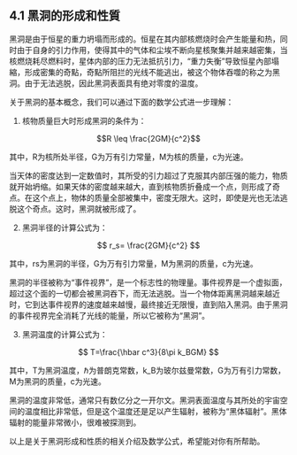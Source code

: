 ## 4.1 黑洞的形成和性質

黑洞是由于恒星的重力坍塌而形成的。恒星在其内部核燃烧时会产生能量和热，同时由于自身的引力作用，使得其中的气体和尘埃不断向星核聚集并越来越密集，当核燃烧耗尽燃料时，星体内部的压力无法抵抗引力，“重力失衡”导致恒星內部塌縮，形成密集的奇點，奇點所阻拦的光线不能逃出，被这个物体吞噬的称之为黑洞。由于无法逃脱，因此黑洞表面具有绝对零度的温度。

关于黑洞的基本概念，我们可以通过下面的数学公式进一步理解：

1. 核物质量巨大时形成黑洞的条件为：

$$R \leq \frac{2GM}{c^2}$$

其中，R为核所处半径，G为万有引力常量，M为核的质量，c为光速。

当天体的密度达到一定数值时，其所受的引力超过了克服其内部压强的能力，物质就开始坍缩。如果天体的密度越来越大，直到核物质折叠成一个点，则形成了奇点。在这个点上，物体的质量全部被集中，密度无限大。这时，即使是光也无法逃脱这个奇点。这时，黑洞就被形成了。

2. 黑洞半径的计算公式为：

$$ r_s= \frac{2GM}{c^2} $$

其中，rs为黑洞的半径，G为万有引力常量，M为黑洞的质量，c为光速。

黑洞的半径被称为“事件视界”，是一个标志性的物理量。事件视界是一个虚拟面，超过这个面的一切都会被黑洞吞下，而无法逃脱。当一个物体距离黑洞越来越近时，它到达事件视界的速度越来越慢，最终接近无限慢，直到陷入黑洞。由于黑洞的事件视界完全消耗了光线的能量，所以它被称为“黑洞”。

3. 黑洞温度的计算公式为：

$$ T=\frac{\hbar c^3}{8\pi k_BGM} $$

其中，T为黑洞温度，$\hbar$为普朗克常数，k_B为玻尔兹曼常数，G为万有引力常数，M为黑洞的质量，c为光速。

黑洞的温度非常低，通常只有数亿分之一开尔文。黑洞表面温度与其所处的宇宙空间的温度相比非常低，但是这个温度还是足以产生辐射，被称为“黑体辐射”。黑体辐射的能量非常微小，很难被探测到。

以上是关于黑洞形成和性质的相关介绍及数学公式，希望能对你有所帮助。